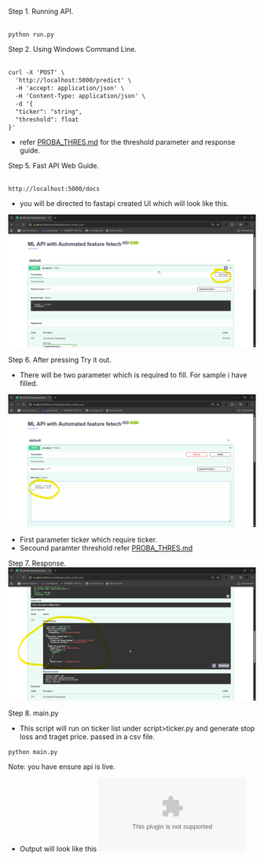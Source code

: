 Step 1. Running API.

```

python run.py

```

Step 2. Using Windows Command Line.

```

curl -X 'POST' \
  'http://localhost:5000/predict' \
  -H 'accept: application/json' \
  -H 'Content-Type: application/json' \
  -d '{
  "ticker": "string",
  "threshold": float
}'

```

- refer [PROBA_THRES.md](PROBA_THRES.md) for the threshold parameter and response guide.

Step 5. Fast API Web Guide.
```

http://localhost:5000/docs

```
- you will be directed to fastapi created UI which will look like this. 

![](image/FastAPI_first.png)

Step 6. After pressing Try it out.
- There will be two parameter which is required to fill. For sample i have filled.

![](image/FastAPI_payload.png)

* First parameter ticker which require ticker.
* Secound paramter threshold refer [PROBA_THRES.md](PROBA_THRES.md)

Step 7. Response.
![](image/FastAPI_response.png)

Step 8. main.py
- This script will run on ticker list under script>ticker.py and generate stop loss and traget price. passed in a csv file.
```
python main.py

```

Note: you have ensure api is live.
- Output will look like this ![](trade_data/trade_results.csv)

